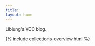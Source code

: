 ```yaml
---
title:
layout: home
---
```


<style>
ul
{
    display:none;
}
</style>

Liblung's VCC blog.

{% include collections-overview.html %}
